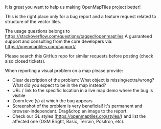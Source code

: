 It is great you want to help us making OpenMapTiles project better!

This is the right place only for a bug report and a feature request related to structure of the vector tiles.

The usage questions belongs to https://stackoverflow.com/questions/tagged/openmaptiles
A guaranteed support and consulting from the core developers via: https://openmaptiles.com/support/

Please search this GitHub repo for similar requests before posting (check also closed tickets).

When reporting a visual problem on a map please provide:

- Clear description of the problem: What object is missing/extra/wrong? What did you expect to be in the map instead?
- URL / link to the specific location in a live map demo where the bug is visible
- Zoom level(s) at which the bug appears
- Screenshot of the problem is very beneficial! It's permanent and browser-independent. Drag&drop an image to the report.
- Check our GL styles (https://openmaptiles.org/styles/) and list the affected one (OSM Bright, Basic, Terrain, Positron, etc).
